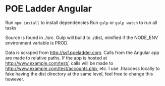 # POE Ladder Angular

Run `npm install` to install dependencies
Run `gulp` or `gulp watch` to run all tasks

Source is found in ./src.
Gulp will build to ./dist, minified if the NODE_ENV environment variable is PROD.

Data is scraped from http://ssf.poeladder.com. 
Calls from the Angular app are made to relative paths. If the app is hosted at http://www.example.com/test/, calls will be made to http://www.example.com/test/accounts.php, etc. I use .htaccess locally to fake having the dist directory at the same level, feel free to change this however.
